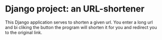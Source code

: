 # Django project: an URL-shortener

This Django application serves to shorten a given url.
You enter a long url and bi cliking the button the program will shorten it for you and redirect you to the original link.
